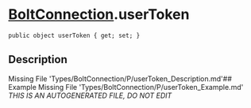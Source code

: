 # [BoltConnection](Types/BoltConnection.md).userToken
`public object userToken { get; set; }`
## Description
Missing File 'Types/BoltConnection/P/userToken_Description.md'## Example
Missing File 'Types/BoltConnection/P/userToken_Example.md'
*THIS IS AN AUTOGENERATED FILE, DO NOT EDIT*

